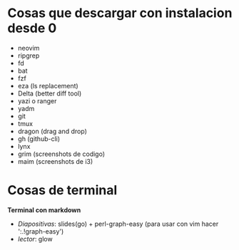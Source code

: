 # Cosas que descargar con instalacion desde 0
- neovim
- ripgrep
- fd
- bat
- fzf
- eza (ls replacement)
- Delta (better diff tool)
- yazi o ranger
- yadm
- git
- tmux
- dragon (drag and drop)
- gh (github-cli)
- lynx
- grim (screenshots de codigo)
- maim (screenshots de i3)

# Cosas de terminal

**Terminal con markdown**
- _Diapositivas_:
  slides(go) + perl-graph-easy (para usar con vim hacer ':.!graph-easy')
- _lector_:
  glow
